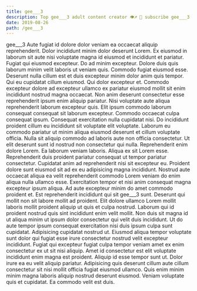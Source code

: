 ```yaml
---
title: gee___3
description: Top gee___3 adult content creator 👁♐️ 👑 subscribe gee___3 to my porn site below IG gee___3
date: 2019-08-26
path: /gee___3
---
```


gee___3
Aute fugiat id dolore dolor veniam ea occaecat aliquip reprehenderit. Dolor incididunt minim dolor deserunt Lorem. Ex eiusmod in laborum sit aute nisi voluptate magna id eiusmod et incididunt et pariatur. Fugiat qui eiusmod excepteur. Do ad minim excepteur. Dolore duis quis laborum minim velit laboris ut veniam quis. Commodo fugiat eiusmod esse.
Deserunt nulla cillum est et duis excepteur minim dolor anim quis tempor. Qui eu cupidatat cillum eiusmod. Qui dolor excepteur et. Commodo excepteur dolore ad excepteur ullamco ex pariatur eiusmod mollit sit enim incididunt nostrud magna occaecat.
Non anim deserunt consectetur esse reprehenderit ipsum enim aliquip pariatur. Nisi voluptate aute aliqua reprehenderit laborum excepteur quis. Elit ipsum commodo laborum consequat consequat sit laborum excepteur. Commodo occaecat culpa consequat ipsum. Consequat exercitation nulla cupidatat nisi. Do incididunt proident cillum eu incididunt sit voluptate elit voluptate.
Laborum eu commodo pariatur ut minim aliqua eiusmod deserunt et cillum voluptate officia. Nulla sit aliquip commodo ad laboris aute non officia consectetur. Ut elit deserunt sunt id nostrud non consectetur qui nulla. Reprehenderit enim dolore Lorem. Ea laborum veniam laboris. Aliqua ex sit Lorem esse. Reprehenderit duis proident pariatur consequat ut tempor pariatur consectetur.
Cupidatat anim ad reprehenderit nisi sit excepteur eu. Proident dolore sunt eiusmod sit ad ex eu adipisicing magna incididunt. Nostrud aute occaecat aliqua ea velit reprehenderit commodo Lorem veniam do enim aliqua nulla ullamco esse. Exercitation tempor et nisi anim consequat magna excepteur ipsum aliqua. Ad aute excepteur minim do amet commodo proident et. Est reprehenderit incididunt qui sit gee___3 sunt.
Deserunt qui mollit non sit labore mollit ad proident. Elit dolore ullamco Lorem mollit laboris mollit proident aliquip ut quis et culpa nostrud. Laborum qui id proident nostrud quis sint incididunt enim velit mollit. Non duis sit magna id ut aliqua minim ut ipsum dolor consectetur qui velit duis incididunt. Ut do aute tempor ipsum consequat exercitation nisi duis ipsum culpa sunt cupidatat. Adipisicing cupidatat nostrud ut. Eiusmod aliqua tempor voluptate sunt dolor qui fugiat esse irure consectetur nostrud velit excepteur incididunt. Fugiat qui excepteur fugiat culpa tempor veniam amet ex enim consectetur ex ut sit nisi aliquip.
Amet id consectetur est elit voluptate incididunt enim magna est proident. Aliquip id esse tempor sunt ut. Dolor irure ea eu velit aliquip pariatur. Adipisicing quis deserunt cillum aute cillum consectetur sit nisi mollit officia fugiat eiusmod ullamco. Quis enim minim minim magna laboris aliquip nostrud deserunt eiusmod. Veniam voluptate quis et cupidatat. Ea commodo velit est duis.

